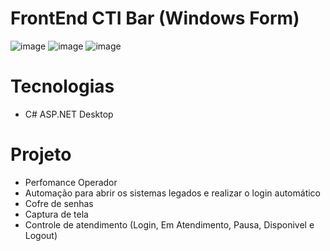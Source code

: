 # FrontEnd CTI Bar (Windows Form)

![image](https://github.com/Leeoonaam/FrontEnd_CTIBar/assets/97477931/86dfc84f-7394-4e4a-8cc8-8e9b0be5b1c5)
![image](https://github.com/Leeoonaam/FrontEnd_CTIBar/assets/97477931/1551cacd-20ce-47f5-9cef-cf230b5bcfe4)
![image](https://github.com/Leeoonaam/FrontEnd_CTIBar/assets/97477931/c5f5f12b-75ae-4a4e-ad99-9007a3398d3c)

# Tecnologias
- C# ASP.NET Desktop

# Projeto

- Perfomance Operador
- Automação para abrir os sistemas legados e realizar o login automático
- Cofre de senhas
- Captura de tela
- Controle de atendimento (Login, Em Atendimento, Pausa, Disponivel e Logout)
